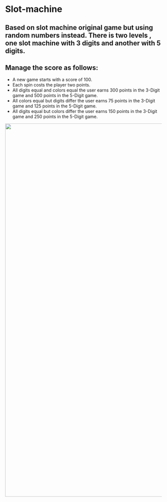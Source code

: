 # Slot-machine
<h2>Based on slot machine original game but using random numbers instead. There is two levels , one slot machine with 3 digits and another with 5 digits.</h2>

<h2> Manage the score as follows:</h2>
<ul> <li>A new game starts with a score of 100.</li>
  <li>Each spin costs the player two points.</li>
<li>All digits equal and colors equal the user earns 300 points in the 3-Digit game and 500 points in the 5-Digit game.</li>
<li>All colors equal but digits differ the user earns 75 points in the 3-Digit game and 125 points in the 5-Digit game.</li>
<li>All digits equal but colors differ the user earns 150 points in the 3-Digit game and 250 points in the 5-Digit game.</li> </ul>

<img src="https://user-images.githubusercontent.com/23525836/32195508-d1b3d010-bd93-11e7-89fb-a269ac3438e1.png" with ="200" height="1200">
